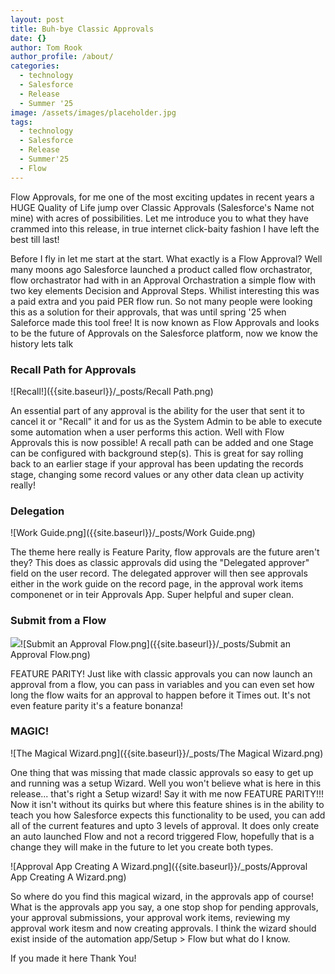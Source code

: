 ```yaml
---
layout: post
title: Buh-bye Classic Approvals
date: {}
author: Tom Rook
author_profile: /about/
categories:
  - technology
  - Salesforce
  - Release
  - Summer '25
image: /assets/images/placeholder.jpg
tags:
  - technology
  - Salesforce
  - Release
  - Summer'25
  - Flow
---
```


Flow Approvals, for me one of the most exciting updates in recent years a HUGE Quality of Life jump over Classic Approvals (Salesforce's Name not mine) with acres of possibilities. Let me introduce you to what they have crammed into this release, in true internet click-baity fashion I have left the best till last!

Before I fly in let me start at the start. What exactly is a Flow Approval? Well many moons ago Salesforce launched a product called flow orchastrator, flow orchastrator had with in an Approval Orchastration a simple flow with two key elements Decision and Approval Steps. Whilist interesting this was a paid extra and you paid PER flow run. So not many people were looking this as a solution for their approvals, that was until spring '25 when Saleforce made this tool free! It is now known as Flow Approvals and looks to be the future of Approvals on the Salesforce platform, now we know the history lets talk 

### Recall Path for Approvals

![Recall!]({{site.baseurl}}/_posts/Recall Path.png)

An essential part of any approval is the ability for the user that sent it to cancel it or "Recall" it and for us as the System Admin to be able to execute some automation when a user performs this action. Well with Flow Approvals this is now possible! A recall path can be added and one Stage can be configured with background step(s). This is great for say rolling back to an earlier stage if your approval has been updating the records stage, changing some record values or any other data clean up activity really!

### Delegation

![Work Guide.png]({{site.baseurl}}/_posts/Work Guide.png)

The theme here really is Feature Parity, flow approvals are the future aren't they? This does as classic approvals did using the "Delegated approver" field on the user record. The delegated approver will then see approvals either in the work guide on the record page, in the approval work items componenet or in teir Approvals App. Super helpful and super clean.

### Submit from a Flow

![]({{site.baseurl}})![Submit an Approval Flow.png]({{site.baseurl}}/_posts/Submit an Approval Flow.png)


FEATURE PARITY! Just like with classic approvals you can now launch an approval from a flow, you can pass in variables and you can even set how long the flow waits for an approval to happen before it Times out. It's not even feature parity it's a feature bonanza! 

### MAGIC!

![The Magical Wizard.png]({{site.baseurl}}/_posts/The Magical Wizard.png)

One thing that was missing that made classic approvals so easy to get up and running was a setup Wizard. Well you won't believe what is here in this release... that's right a Setup wizard! Say it with me now FEATURE PARITY!!! Now it isn't without its quirks but where this feature shines is in the ability to teach you how Salesforce expects this functionality to be used, you can add all of the current features and upto 3 levels of approval. It does only create an auto launched Flow and not a record triggered Flow, hopefully that is a change they will make in the future to let you create both types. 

![Approval App Creating A Wizard.png]({{site.baseurl}}/_posts/Approval App Creating A Wizard.png)

So where do you find this magical wizard, in the approvals app of course! What is the approvals app you say, a one stop shop for pending approvals, your approval submissions, your approval work items, reviewing my approval work itesm and now creating approvals. I think the wizard should exist inside of the automation app/Setup > Flow but what do I know.

If you made it here Thank You!

